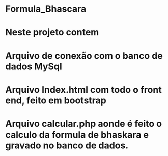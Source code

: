 # Formula_Bhascara
# Neste projeto contem <br>
# Arquivo de conexão com o banco de dados MySql <br>
# Arquivo Index.html com todo o front end, feito em bootstrap <br>
# Arquivo calcular.php aonde é feito o calculo da formula de bhaskara e gravado no banco de dados.
